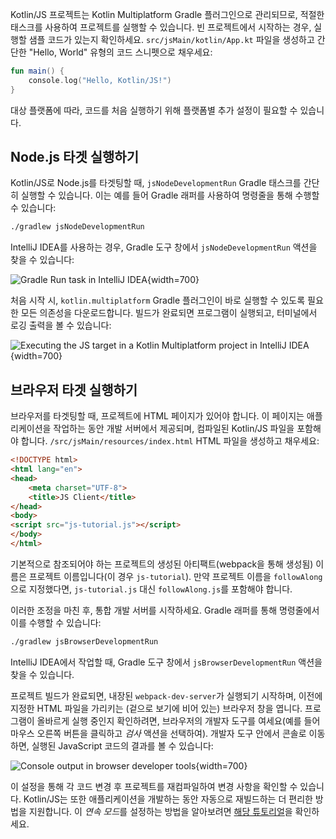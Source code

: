 [//]: # (title: Kotlin/JS 실행하기)

Kotlin/JS 프로젝트는 Kotlin Multiplatform Gradle 플러그인으로 관리되므로, 적절한 태스크를 사용하여 프로젝트를 실행할 수 있습니다. 빈 프로젝트에서 시작하는 경우, 실행할 샘플 코드가 있는지 확인하세요. `src/jsMain/kotlin/App.kt` 파일을 생성하고 간단한 "Hello, World" 유형의 코드 스니펫으로 채우세요:

```kotlin
fun main() {
    console.log("Hello, Kotlin/JS!")
}
```

대상 플랫폼에 따라, 코드를 처음 실행하기 위해 플랫폼별 추가 설정이 필요할 수 있습니다.

## Node.js 타겟 실행하기

Kotlin/JS로 Node.js를 타겟팅할 때, `jsNodeDevelopmentRun` Gradle 태스크를 간단히 실행할 수 있습니다. 이는 예를 들어 Gradle 래퍼를 사용하여 명령줄을 통해 수행할 수 있습니다:

```bash
./gradlew jsNodeDevelopmentRun
```

IntelliJ IDEA를 사용하는 경우, Gradle 도구 창에서 `jsNodeDevelopmentRun` 액션을 찾을 수 있습니다:

![Gradle Run task in IntelliJ IDEA](run-gradle-task.png){width=700}

처음 시작 시, `kotlin.multiplatform` Gradle 플러그인이 바로 실행할 수 있도록 필요한 모든 의존성을 다운로드합니다. 빌드가 완료되면 프로그램이 실행되고, 터미널에서 로깅 출력을 볼 수 있습니다:

![Executing the JS target in a Kotlin Multiplatform project in IntelliJ IDEA](cli-output.png){width=700}

## 브라우저 타겟 실행하기

브라우저를 타겟팅할 때, 프로젝트에 HTML 페이지가 있어야 합니다. 이 페이지는 애플리케이션을 작업하는 동안 개발 서버에서 제공되며, 컴파일된 Kotlin/JS 파일을 포함해야 합니다. `/src/jsMain/resources/index.html` HTML 파일을 생성하고 채우세요:

```html
<!DOCTYPE html>
<html lang="en">
<head>
    <meta charset="UTF-8">
    <title>JS Client</title>
</head>
<body>
<script src="js-tutorial.js"></script>
</body>
</html>
```

기본적으로 참조되어야 하는 프로젝트의 생성된 아티팩트(webpack을 통해 생성됨) 이름은 프로젝트 이름입니다(이 경우 `js-tutorial`). 만약 프로젝트 이름을 `followAlong`으로 지정했다면, `js-tutorial.js` 대신 `followAlong.js`를 포함해야 합니다.

이러한 조정을 마친 후, 통합 개발 서버를 시작하세요. Gradle 래퍼를 통해 명령줄에서 이를 수행할 수 있습니다:

```bash
./gradlew jsBrowserDevelopmentRun
```

IntelliJ IDEA에서 작업할 때, Gradle 도구 창에서 `jsBrowserDevelopmentRun` 액션을 찾을 수 있습니다.

프로젝트 빌드가 완료되면, 내장된 `webpack-dev-server`가 실행되기 시작하며, 이전에 지정한 HTML 파일을 가리키는 (겉으로 보기에 비어 있는) 브라우저 창을 엽니다. 프로그램이 올바르게 실행 중인지 확인하려면, 브라우저의 개발자 도구를 여세요(예를 들어 마우스 오른쪽 버튼을 클릭하고 _검사_ 액션을 선택하여). 개발자 도구 안에서 콘솔로 이동하면, 실행된 JavaScript 코드의 결과를 볼 수 있습니다:

![Console output in browser developer tools](browser-console-output.png){width=700}

이 설정을 통해 각 코드 변경 후 프로젝트를 재컴파일하여 변경 사항을 확인할 수 있습니다. Kotlin/JS는 또한 애플리케이션을 개발하는 동안 자동으로 재빌드하는 더 편리한 방법을 지원합니다. 이 *연속 모드*를 설정하는 방법을 알아보려면 [해당 튜토리얼](dev-server-continuous-compilation.md)을 확인하세요.